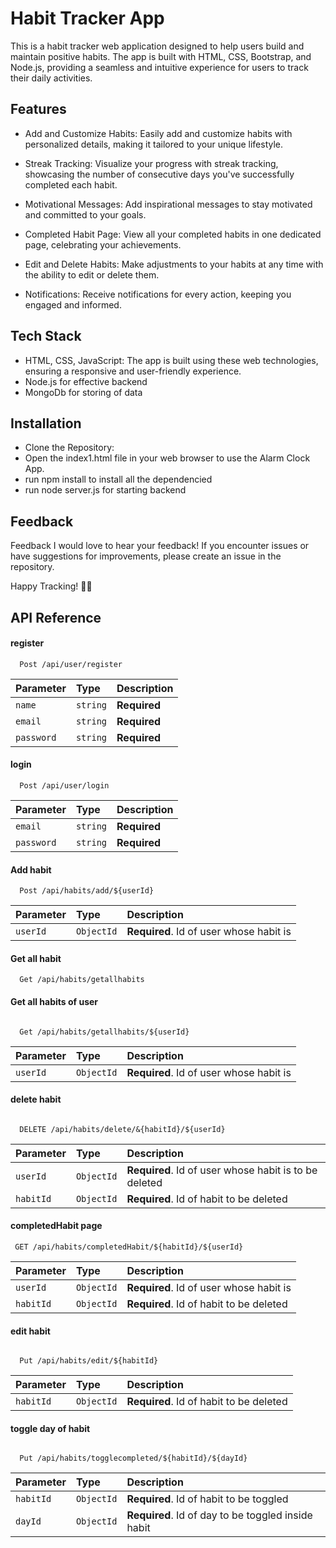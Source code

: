 
# Habit Tracker App 
This is a habit tracker web application designed to help users build and maintain positive habits. The app is built with HTML, CSS, Bootstrap, and Node.js, providing a seamless and intuitive experience for users to track their daily activities.

## Features


- Add and Customize Habits: Easily add and customize habits with personalized details, making it tailored to your unique lifestyle.

- Streak Tracking: Visualize your progress with streak tracking, showcasing the number of consecutive days you've successfully completed each habit.

- Motivational Messages: Add inspirational messages to stay motivated and committed to your goals.

- Completed Habit Page: View all your completed habits in one dedicated page, celebrating your achievements.

- Edit and Delete Habits: Make adjustments to your habits at any time with the ability to edit or delete them.

- Notifications: Receive notifications for every action, keeping you engaged and informed.
## Tech Stack

- HTML, CSS, JavaScript: The app is built using these web technologies, ensuring a responsive and user-friendly experience.
- Node.js for effective backend
- MongoDb for storing of data

## Installation

- Clone the Repository:
- Open the index1.html file in your web browser to use the Alarm Clock App.
- run npm install to install all the dependencied
- run node server.js for starting backend
    
## Feedback

Feedback
I would love to hear your feedback! If you encounter issues or have suggestions for improvements, please create an issue in the repository.

Happy Tracking! 🌅✨

## API Reference

#### register

```http
  Post /api/user/register
```

| Parameter | Type     | Description                |
| :-------- | :------- | :------------------------- |
| `name` | `string` | **Required**  |
| `email` | `string` | **Required**  |
| `password` | `string` | **Required**  |

#### login

```http
  Post /api/user/login
```

| Parameter | Type     | Description                |
| :-------- | :------- | :------------------------- |
| `email` | `string` | **Required**  |
| `password` | `string` | **Required**  |

#### Add habit

```http
  Post /api/habits/add/${userId}
```
| Parameter | Type     | Description                       |
| :-------- | :------- | :-------------------------------- |
| `userId`      | `ObjectId` | **Required**. Id of user whose habit is |

#### Get all habit
```http
  Get /api/habits/getallhabits
  ````
#### Get all habits of user

```http

  Get /api/habits/getallhabits/${userId}
```
| Parameter | Type     | Description                       |
| :-------- | :------- | :-------------------------------- |
| `userId`      | `ObjectId` | **Required**. Id of user whose habit is |

#### delete habit
```http

  DELETE /api/habits/delete/&{habitId}/${userId}
```
| Parameter | Type     | Description                       |
| :-------- | :------- | :-------------------------------- |
| `userId`      | `ObjectId` | **Required**. Id of user whose habit is to be deleted |
| `habitId`      | `ObjectId` | **Required**. Id of habit to be deleted |

#### completedHabit page
```http
 GET /api/habits/completedHabit/${habitId}/${userId}

```
| Parameter | Type     | Description                       |
| :-------- | :------- | :-------------------------------- |
| `userId`      | `ObjectId` | **Required**. Id of user whose habit is |
| `habitId`      | `ObjectId` | **Required**. Id of habit to be deleted |

#### edit habit

```http

  Put /api/habits/edit/${habitId}
```
| Parameter | Type     | Description                       |
| :-------- | :------- | :-------------------------------- |
| `habitId`      | `ObjectId` | **Required**. Id of habit to be deleted |

#### toggle day of habit

```http

  Put /api/habits/togglecompleted/${habitId}/${dayId}
```
| Parameter | Type     | Description                       |
| :-------- | :------- | :-------------------------------- |
| `habitId`      | `ObjectId` | **Required**. Id of habit to be toggled |
| `dayId`      | `ObjectId` | **Required**. Id of day to be toggled inside habit |





